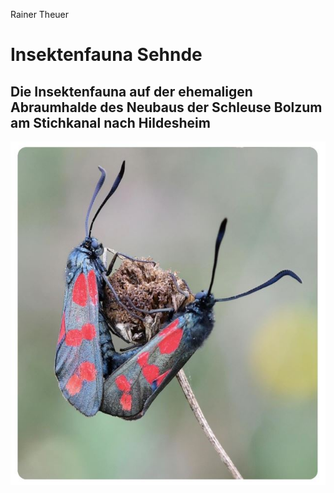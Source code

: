Rainer Theuer
# Insektenfauna Sehnde
## Die Insektenfauna auf der ehemaligen Abraumhalde des Neubaus der Schleuse Bolzum am Stichkanal nach Hildesheim
![](https://github.com/insekteninsehnde/ifaunambs/blob/main/titelbild.JPG)
